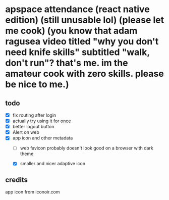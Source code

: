 # apspace attendance (react native edition) (still unusable lol) (please let me cook) (you know that adam ragusea video titled "why you don't need knife skills" subtitled "walk, don't run"? that's me. im the amateur cook with zero skills. please be nice to me.)

## todo
- [x] fix routing after login
- [x] actually try using it for once
- [x] better logout button
- [x] Alert on web
- [x] app icon and other metadata
  - [ ] web favicon probably doesn't look good on a browser with dark theme
  - [x] smaller and nicer adaptive icon


## credits
app icon from iconoir.com
